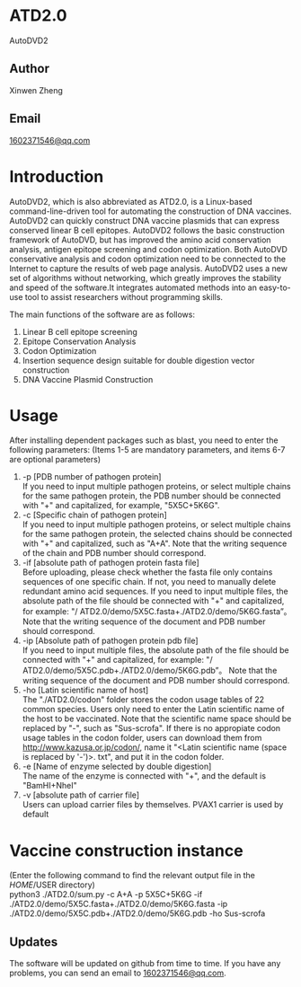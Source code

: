 # ATD2.0
AutoDVD2

## Author
Xinwen Zheng

## Email
1602371546@qq.com

# Introduction
AutoDVD2, which is also abbreviated as ATD2.0, is a Linux-based command-line-driven tool for automating the construction of DNA vaccines. AutoDVD2 can quickly construct DNA vaccine plasmids that can express conserved linear B cell epitopes. AutoDVD2 follows the basic construction framework of AutoDVD, but has improved the amino acid conservation analysis, antigen epitope screening and codon optimization. Both AutoDVD conservative analysis and codon optimization need to be connected to the Internet to capture the results of web page analysis. AutoDVD2 uses a new set of algorithms without networking, which greatly improves the stability and speed of the software.It integrates automated methods into an easy-to-use tool to assist researchers without programming skills.

The main functions of the software are as follows:
1. Linear B cell epitope screening
2. Epitope Conservation Analysis
3. Codon Optimization
4. Insertion sequence design suitable for double digestion vector construction
5. DNA Vaccine Plasmid Construction

# Usage
After installing dependent packages such as blast, you need to enter the following parameters:
(Items 1-5 are mandatory parameters, and items 6-7 are optional parameters)
1. -p [PDB number of pathogen protein]  
If you need to input multiple pathogen proteins, or select multiple chains for the same pathogen protein, the PDB number should be connected with "+" and capitalized, for example, "5X5C+5K6G".
2. -c [Specific chain of pathogen protein]  
If you need to input multiple pathogen proteins, or select multiple chains for the same pathogen protein, the selected chains should be connected with "+" and capitalized, such as "A+A". Note that the writing sequence of the chain and PDB number should correspond.
3. -if [absolute path of pathogen protein fasta file]  
Before uploading, please check whether the fasta file only contains sequences of one specific chain. If not, you need to manually delete redundant amino acid sequences. If you need to input multiple files, the absolute path of the file should be connected with "+" and capitalized, for example: "/ ATD2.0/demo/5X5C.fasta+./ATD2.0/demo/5K6G.fasta”。 Note that the writing sequence of the document and PDB number should correspond.
4. -ip [Absolute path of pathogen protein pdb file]  
If you need to input multiple files, the absolute path of the file should be connected with "+" and capitalized, for example: "/ ATD2.0/demo/5X5C.pdb+./ATD2.0/demo/5K6G.pdb”。 Note that the writing sequence of the document and PDB number should correspond.
5. -ho [Latin scientific name of host]  
The "./ATD2.0/codon" folder stores the codon usage tables of 22 common species. Users only need to enter the Latin scientific name of the host to be vaccinated. Note that the scientific name space should be replaced by "-", such as "Sus-scrofa". If there is no appropiate codon usage tables in the codon folder, users can download them from http://www.kazusa.or.jp/codon/, name it "<Latin scientific name (space is replaced by '-')>. txt", and put it in the codon folder. 
6. -e [Name of enzyme selected by double digestion]  
The name of the enzyme is connected with "+", and the default is "BamHI+NheI"
7. -v [absolute path of carrier file]  
Users can upload carrier files by themselves. PVAX1 carrier is used by default

# Vaccine construction instance  
(Enter the following command to find the relevant output file in the $HOME/$USER directory)  
python3 ./ATD2.0/sum.py -c A+A -p 5X5C+5K6G -if ./ATD2.0/demo/5X5C.fasta+./ATD2.0/demo/5K6G.fasta -ip ./ATD2.0/demo/5X5C.pdb+./ATD2.0/demo/5K6G.pdb -ho Sus-scrofa

## Updates
The software will be updated on github from time to time. If you have any problems, you can send an email to 1602371546@qq.com.
